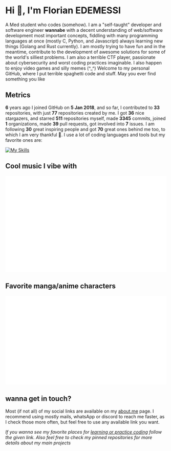 # Hi 👾, I'm Florian EDEMESSI

A Med student who codes (somehow). I am a "self-taught" developer and software engineer **wannabe** with a decent understanding of web/software development most important concepts, fiddling with many programming languages at once (mostly C, Python, and Javascript) always learning new things (Golang and Rust currently). I am mostly trying to have fun and in the meantime, contribute to the development of awesome solutions for some of the world's silliest problems. I am also a terrible CTF player, passionate about cybersecurity and worst coding practices imaginable. I also happen to enjoy video games and silly memes (^_^) Welcome to my personal GitHub, where I put terrible spaghetti code and stuff. May you ever find something you like

## Metrics

**6** years ago I joined GitHub on **5 Jan 2018**, and so far, I contributed to **33** repositories, with just **77** repositories created by me. I got **36** nice stargazers, and starred **511** repositories myself, made **3345** commits, joined **1** organizations, made **39** pull requests, got involved into **7** issues. I am following **30** great inspiring people and got **70** great ones behind me too, to which I am very thankful 💛. I use a lot of coding languages and tools but my favorite ones are:

[![My Skills](https://skillicons.dev/icons?i=linux,bash,c,python,js,php,kotlin,flutter,golang,rust)](https://skillicons.dev)

## Cool music I vibe with

<img src="https://github.com/nair0lf32/nair0lf32/blob/main/.cache/nairolf-music.svg">

## Favorite manga/anime characters

<img src="https://github.com/nair0lf32/nair0lf32/blob/main/.cache/nairolf-anilist.svg">

## wanna get in touch?

Most (if not all) of my social links are available on my [about.me](https://about.me/florian_edemessi) page. I recommend using mostly mails, whatsApp or discord to reach me faster, as I check those more often, but feel free to use any available link you want.

*If you wanna see my favorite places for [learning or practice coding](https://github.com/nair0lf32/challenger) follow the given link. Also feel free to check my pinned repositories for more details about my main projects*
